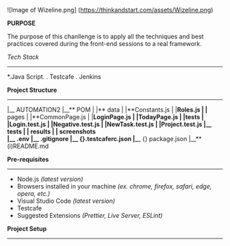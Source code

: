 ![Image of Wizeline.png]
(https://thinkandstart.com/assets/Wizeline.png)

**PURPOSE**

The purpose of this chanllenge is to apply all the techniques and best practices covered during the front-end sessions to a real framework.

_Tech Stack_

---

\*.Java Script.
. Testcafe
. Jenkins

**Project Structure**

---

|\_\_ AUTOMATION2
|\_\_** POM
| |** data
| |**Constants.js
| |**Roles.js
| |** pages
| |**CommonPage.js
| |**LoginPage.js
| |**TodayPage.js
| |**tests
| |**Login.test.js
| |**Negative.test.js
| |**NewTask.test.js
| |**Project.test.js
|\_**\_ tests
| |** results
| |** screenshots  
|\_\_** .env
|\_**\_ .gitignore
|\_\_** {}.testcaferc.json
|\_**\_ {} package.json
|\_\_\*\* (i)README.md

**Pre-requisites**

---

- Node.js _(latest version)_
- Browsers installed in your machine _(ex. chrome, firefox, safari, edge, opera, etc.)_
- Visual Studio Code _(latest version)_
- Testcafe
- Suggested Extensions _(Prettier, Live Server, ESLint)_

**Project Setup**

---
